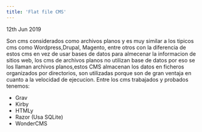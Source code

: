 ```yaml
---
title: 'Flat file CMS'
---
```


<p><time class="dt-published" datetime="2019-06-12T20:20:26-08:00">
<i class="fa fa-calendar"></i> 12th Jun 2019
</time></p>




Son cms considerados como archivos planos y es muy similar a los tipicos cms como Wordpress,Drupal, Magento, entre otros con la diferencia de estos cms en vez de usar bases de datos para almecenar la informacion de sitios web, los cms de archivos planos no utilizan base de datos por eso se los llaman archivos planos,estos CMS almacenan los datos en ficheros organizados por directorios, son utilizadas porque son de gran ventaja en cuanto a la velocidad de ejecucion.
Entre los cms trabajados y probados tenemos:
* Grav
* Kirby
* HTMLy
* Razor (Usa SQLite)
* WonderCMS

